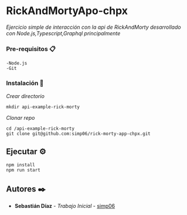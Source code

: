 # RickAndMortyApo-chpx

_Ejercicio simple de interacción con la api de RickAndMorty desarrollado con Node.js,Typescript,Graphql principalmente_

### Pre-requisitos 📋
```
-Node.js 
-Git 
```
### Instalación 🔧

_Crear directorio_

```
mkdir api-example-rick-morty
```

_Clonar repo_

```
cd /api-example-rick-morty
git clone git@github.com:simp06/rick-morty-app-chpx.git
```
## Ejecutar ⚙️
```
npm install 
npm run start
```
## Autores ✒️

* **Sebastián Díaz** - *Trabajo Inicial* - [simp06](https://github.com/simp06)


